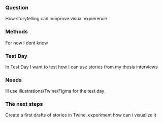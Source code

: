 ### Question

How storytelling can inmprove visual expierence 

### Methods

For now I dont know

### Test Day

In Test Day I want to test how I can use stories from my thesis interviews 

### Needs

Ill use illustrations/Twine/Figma for the test day

### The next steps

Create a first drafts of stories in Twine, experiment how can i visualize it